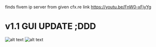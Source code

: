 finds fivem ip server from given cfx.re link
https://youtu.be/FnW0-xFiyYg
# v1.1 GUI UPDATE ;DDD

![alt text](https://i.imgur.com/S1UK0kK.png) ![alt text](https://i.imgur.com/ulDTr1R.png)
